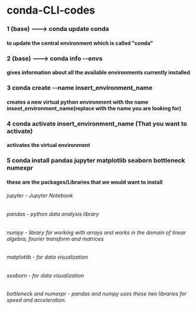 # conda-CLI-codes

### 1 (base) ---> conda update conda 
#### to update the central environment which is called "conda"

### 2 (base) ---> conda info --envs
#### gives information about all the available environments currently installed

### 3 conda create --name insert_environment_name
#### creates a new virtual python environment with the name inseet_environment_name(replace with the name you are looking for)

### 4 conda activate insert_environment_name (That you want to activate)
#### activates the virtual environment

### 5 conda install pandas jupyter matplotlib seaborn bottleneck numexpr
#### these are the packages/Libraries that we would want to install
###### jupyter - Jupyter Notebook
###### pandas - python data analysis library
###### numpy - library for working with arrays and works in the domain of linear algebra, fourier transform and matrices
###### matplotlib - for data visualization
###### seaborn - for data visualization
###### bottleneck and numexpr - pandas and numpy uses these two libraries for speed and acceleration. 
